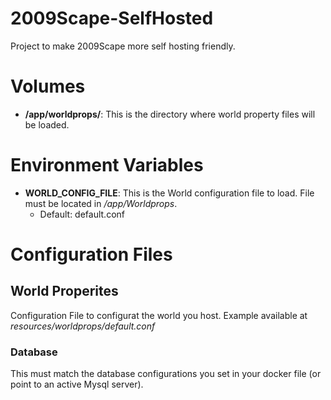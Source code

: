 # 2009Scape-SelfHosted
Project to make 2009Scape more self hosting friendly.

# Volumes
* **/app/worldprops/**: This is the directory where world property files will be loaded.

# Environment Variables
* **WORLD_CONFIG_FILE**: This is the World configuration file to load. File must be located in _/app/Worldprops_.
  * Default: default.conf

# Configuration Files
## World Properites
Configuration File to configurat the world you host. Example available at _resources/worldprops/default.conf_ 
### Database
This must match the database configurations you set in your docker file (or point to an active Mysql server).
